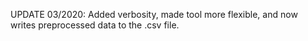 
UPDATE 03/2020: Added verbosity, made tool more flexible, and now writes preprocessed data to the .csv file.  